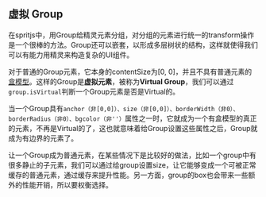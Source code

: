 ## 虚拟 Group

在spritjs中，用Group给精灵元素分组，对分组的元素进行统一的transform操作是一个很棒的方法。Group还可以嵌套，以形成多层树状的结构，这样就使得我们可以有能力用精灵来构造复杂的UI组件。

对于普通的Group元素，它本身的contentSize为[0, 0]，并且不具有普通元素的[盒模型](/zh-cn/guide/boxmodel)。这样的Group是**虚拟元素**，被称为**Virtual Group**，我们可以通过`group.isVirtual`判断一个Group元素是否是Virtual的。

当一个Group具有`anchor（非[0,0]）、size（非[0,0]）、borderWidth（非0）、borderRadius（非0）、bgcolor（非''）`属性之一时，它就成为一个有盒模型的真正的元素，不再是Virtual的了，这也就意味着给Group设置这些属性之后，Group就成为有边界的元素了。

<div id="virtualgroup" class="sprite-container"></div>

让一个Group成为普通元素，在某些情况下是比较好的做法，比如一个group中有很多静止的子元素，我们可以通过给group设置size，让它能够变成一个可被正常缓存的普通元素，通过缓存来提升性能。另一方面，group的box也会带来一些额外的性能开销，所以要权衡选择。

<!-- demo: virtualgroup -->


<script src="/js/guide/virtualgroup.js"></script>
